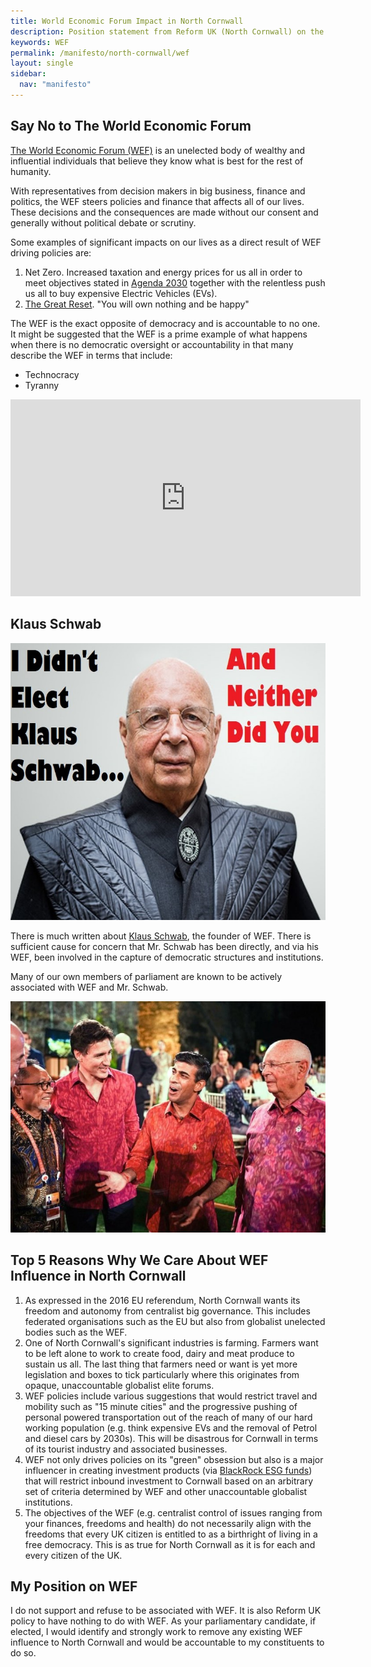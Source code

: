 ```yaml
---
title: World Economic Forum Impact in North Cornwall
description: Position statement from Reform UK (North Cornwall) on the World Economic Forum (WEF)
keywords: WEF
permalink: /manifesto/north-cornwall/wef
layout: single
sidebar:
  nav: "manifesto"
---
```

## Say No to The World Economic Forum
[The World Economic Forum (WEF)][1] is an unelected body of wealthy and
influential individuals that believe they know what is best for the rest of
humanity.

With representatives from decision makers in big business, finance and
politics, the WEF steers policies and finance that affects all of our lives.
These decisions and the consequences are made without our consent and generally
without political debate or scrutiny.

Some examples of significant impacts on our lives as a direct result of WEF
driving policies are:

1. Net Zero. Increased taxation and energy prices for us all in order to meet
objectives stated in [Agenda 2030][4] together with the relentless push us all
to buy expensive Electric Vehicles (EVs).
2. [The Great Reset][3]. "You will own nothing and be happy" 

The WEF is the exact opposite of democracy and is accountable to no one. It might
be suggested that the WEF is a prime example of what happens when there is 
no democratic oversight or accountability in that many describe the WEF in terms 
that include:

* Technocracy
* Tyranny

<iframe width="560" height="315" src="https://www.youtube.com/embed/QOrS6buynAk" title="YouTube video player" frameborder="0" allow="accelerometer; autoplay; clipboard-write; encrypted-media; gyroscope; picture-in-picture; web-share" allowfullscreen></iframe>

## Klaus Schwab
![Klaus_Schwab][ks]

There is much written about [Klaus Schwab][2], the founder of WEF. There is 
sufficient cause for concern that Mr. Schwab has been directly, and via his WEF,
been involved in the capture of democratic structures and institutions.

Many of our own members of parliament are known to be actively associated with
WEF and Mr. Schwab.

![Rishi Sunak][rs-ks]


## Top 5 Reasons Why We Care About WEF Influence in North Cornwall
1. As expressed in the 2016 EU referendum, North Cornwall wants its freedom and 
autonomy from centralist big governance. This includes federated organisations 
such as the EU but also from globalist unelected bodies such as the WEF.
2. One of North Cornwall's significant industries is farming. Farmers want
to be left alone to work to create food, dairy and meat produce to sustain us all.
The last thing that farmers need or want is yet more legislation and boxes to tick
particularly where this originates from opaque, unaccountable globalist elite
forums.
3. WEF policies include various suggestions that would restrict travel and mobility
such as "15 minute cities" and the progressive pushing of personal powered transportation
out of the reach of many of our hard working population (e.g. think expensive EVs 
and the removal of Petrol and diesel cars by 2030s). This will be disastrous for 
Cornwall in terms of its tourist industry and associated businesses.
4. WEF not only drives policies on its "green" obsession but also is a major
influencer in creating investment products (via [BlackRock ESG funds][5]) that
will restrict inbound investment to Cornwall based on an arbitrary set of 
criteria determined by WEF and other unaccountable globalist institutions.
5. The objectives of the WEF (e.g. centralist control of issues ranging from your
finances, freedoms and health) do not necessarily align with the freedoms that
every UK citizen is entitled to as a birthright of living in a free democracy.
This is as true for North Cornwall as it is for each and every citizen of the UK.

## My Position on WEF
I do not support and refuse to be associated with WEF.
It is also Reform UK policy to have nothing to do with WEF.
As your parliamentary candidate, if elected, I would identify and strongly work to
remove any existing WEF influence to North Cornwall and would be accountable to
my constituents to do so.

[1]: https://www.weforum.org/
[2]: https://en.wikipedia.org/wiki/Klaus_Schwab
[3]: https://www.weforum.org/great-reset/
[4]: https://sdgs.un.org/2030agenda
[5]: https://www.blackrock.com/ch/individual/en/themes/sustainable-investing
[ks]: /assets/images/manifesto/wef-ks.jpg "No one elected Klaus Schwab"
[rs-ks]: /assets/images/manifesto/rs-ks.jpg "Rishi Sunak with Klaus Schwab"
